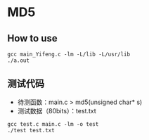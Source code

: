 # MD5
## How to use
```shell
gcc main_Yifeng.c -lm -L/lib -L/usr/lib
./a.out
```

## 测试代码
* 待测函数：main.c > md5(unsigned char* s)
* 测试数据（80bits）：test.txt
```shell
gcc test.c main.c -lm -o test
./test test.txt
```